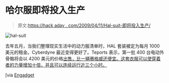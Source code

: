 # 哈尔服即将投入生产

> 原文:[https://hack aday . com/2009/04/11/Hal-suit-即将投入生产/](https://hackaday.com/2009/04/11/hal-suit-going-into-production/)

![hal-suit](../Images/016b9688f563563f72937f0be469e10a.png "hal-suit")

去年五月，当我们整理现实生活中的动力服清单时，HAL 套装被定为每月 1000 美元的租金。Cyberdyne 最近变得更好了。Teports 表示，第一批 400 台电动外骨骼将会以 4200 美元的价格[出售，比一辆赛格威还便宜。这套衣服可以使穿着者的力量增加十倍，并且可以连续运行近三个小时。](http://www.hplusmagazine.com/articles/robotics/i-am-ironman "I Am Ironman! | h+ Magazine")

[via [Engadget](http://www.engadget.com/2009/04/11/cyberdyne-said-to-be-mass-producing-4-200-hal-robotic-suit/ "Cyberdyne said to be mass producing $4,200 HAL robotic suit")